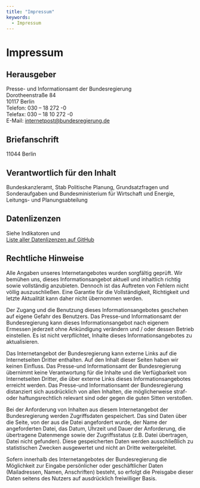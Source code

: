 ```yaml
---
title: "Impressum"
keywords:
  - Impressum
---
```


# Impressum

## Herausgeber

Presse- und Informationsamt der Bundesregierung    
Dorotheenstraße 84   
10117 Berlin  
Telefon: 030 – 18 272 -0   
Telefax: 030 – 18 10 272 -0   
E-Mail: internetpost@bundesregierung.de    

## Briefanschrift
11044 Berlin

## Verantwortlich für den Inhalt
Bundeskanzleramt, Stab Politische Planung, Grundsatzfragen und Sonderaufgaben und Bundesministerium für Wirtschaft und Energie, Leitungs- und Planungsabteilung

## Datenlizenzen
Siehe Indikatoren und  
[Liste aller Datenlizenzen auf GitHub](https://github.com/gut-leben-in-deutschland/bericht/blob/master/content/licenses.de.csv)


## Rechtliche Hinweise

Alle Angaben unseres Internetangebotes wurden sorgfältig geprüft. Wir bemühen uns, dieses Informationsangebot aktuell und inhaltlich richtig sowie vollständig anzubieten. Dennoch ist das Auftreten von Fehlern nicht völlig auszuschließen. Eine Garantie für die Vollständigkeit, Richtigkeit und letzte Aktualität kann daher nicht übernommen werden.

Der Zugang und die Benutzung dieses Informationsangebotes geschehen auf eigene Gefahr des Benutzers. Das Presse-und Informationsamt der Bundesregierung kann dieses Informationsangebot nach eigenem Ermessen jederzeit ohne Ankündigung verändern und / oder dessen Betrieb einstellen. Es ist nicht verpflichtet, Inhalte dieses Informationsangebotes zu aktualisieren.

Das Internetangebot der Bundesregierung kann externe Links auf die Internetseiten Dritter enthalten. Auf den Inhalt dieser Seiten haben wir keinen Einfluss. Das Presse-und Informationsamt der Bundesregierung übernimmt keine Verantwortung für die Inhalte und die Verfügbarkeit von Internetseiten Dritter, die über externe Links dieses Informationsangebotes erreicht werden. Das Presse-und Informationsamt der Bundesregierung distanziert sich ausdrücklich von allen Inhalten, die möglicherweise straf- oder haftungsrechtlich relevant sind oder gegen die guten Sitten verstoßen.

Bei der Anforderung von Inhalten aus diesem Internetangebot der Bundesregierung werden Zugriffsdaten gespeichert. Das sind Daten über die Seite, von der aus die Datei angefordert wurde, der Name der angeforderten Datei, das Datum, Uhrzeit und Dauer der Anforderung, die übertragene Datenmenge sowie der Zugriffsstatus (z.B. Datei übertragen, Datei nicht gefunden). Diese gespeicherten Daten werden ausschließlich zu statistischen Zwecken ausgewertet und nicht an Dritte weitergeleitet.

Sofern innerhalb des Internetangebotes der Bundesregierung die Möglichkeit zur Eingabe persönlicher oder geschäftlicher Daten (Mailadressen, Namen, Anschriften) besteht, so erfolgt die Preisgabe dieser Daten seitens des Nutzers auf ausdrücklich freiwilliger Basis.
